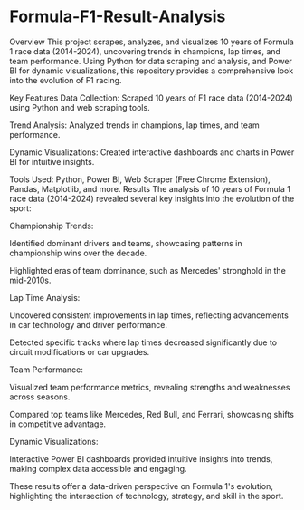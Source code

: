 # Formula-F1-Result-Analysis
Overview
This project scrapes, analyzes, and visualizes 10 years of Formula 1 race data (2014-2024), uncovering trends in champions, lap times, and team performance. Using Python for data scraping and analysis, and Power BI for dynamic visualizations, this repository provides a comprehensive look into the evolution of F1 racing.

Key Features
Data Collection: Scraped 10 years of F1 race data (2014-2024) using Python and web scraping tools.

Trend Analysis: Analyzed trends in champions, lap times, and team performance.

Dynamic Visualizations: Created interactive dashboards and charts in Power BI for intuitive insights.

Tools Used: Python, Power BI, Web Scraper (Free Chrome Extension), Pandas, Matplotlib, and more.
Results
The analysis of 10 years of Formula 1 race data (2014-2024) revealed several key insights into the evolution of the sport:

Championship Trends:

Identified dominant drivers and teams, showcasing patterns in championship wins over the decade.

Highlighted eras of team dominance, such as Mercedes' stronghold in the mid-2010s.

Lap Time Analysis:

Uncovered consistent improvements in lap times, reflecting advancements in car technology and driver performance.

Detected specific tracks where lap times decreased significantly due to circuit modifications or car upgrades.

Team Performance:

Visualized team performance metrics, revealing strengths and weaknesses across seasons.

Compared top teams like Mercedes, Red Bull, and Ferrari, showcasing shifts in competitive advantage.

Dynamic Visualizations:

Interactive Power BI dashboards provided intuitive insights into trends, making complex data accessible and engaging.

These results offer a data-driven perspective on Formula 1's evolution, highlighting the intersection of technology, strategy, and skill in the sport. 

